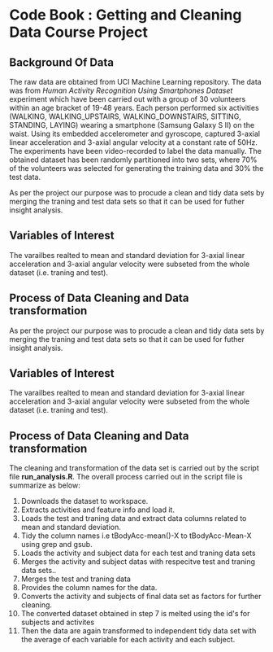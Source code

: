 # Code Book : Getting and Cleaning Data Course Project

## Background Of Data

The raw data are obtained from UCI Machine Learning repository. The data was from *Human Activity Recognition Using Smartphones Dataset* experiment which have been carried out with a group of 30 volunteers within an age bracket of 19-48 years. Each person performed six activities (WALKING, WALKING_UPSTAIRS, WALKING_DOWNSTAIRS, SITTING, STANDING, LAYING) wearing a smartphone (Samsung Galaxy S II) on the waist. Using its embedded accelerometer and gyroscope, captured 3-axial linear acceleration and 3-axial angular velocity at a constant rate of 50Hz. The experiments have been video-recorded to label the data manually. The obtained dataset has been randomly partitioned into two sets, where 70% of the volunteers was selected for generating the training data and 30% the test data.

As per the project our purpose was to procude a clean and tidy data sets by merging the traning and test data sets so that it can be used for futher insight analysis.

## Variables of Interest
The varailbes realted to mean and standard deviation for 3-axial linear acceleration and 3-axial angular velocity were subseted from the whole dataset (i.e. traning and test).

## Process of Data Cleaning and Data transformation
As per the project our purpose was to procude a clean and tidy data sets by merging the traning and test data sets so that it can be used for futher insight analysis.

## Variables of Interest
The varailbes realted to mean and standard deviation for 3-axial linear acceleration and 3-axial angular velocity were subseted from the whole dataset (i.e. traning and test).

## Process of Data Cleaning and Data transformation
The cleaning and transformation of the data set is carried out by the script file **run_analysis.R**. The overall process carried out in the script file is summarize as below:

1. Downloads the dataset to workspace.
2. Extracts activities and feature info and load it.
3. Loads the test and traning data and extract data columns related to mean and standard deviation.
4. Tidy the column names i.e tBodyAcc-mean()-X to tBodyAcc-Mean-X using grep and gsub.
5. Loads the activity and subject data for each test and traning data sets
6. Merges the activity and subject datas with respecitve test and traning data sets..
7. Merges the test and traning data 
8. Provides the column names for the data.
8. Converts the activity and subjects of final data set as factors for further cleaning.
9. The converted dataset obtained in step 7 is melted using the id's for subjects and activites
10. Then the data are again transformed to independent tidy data set with the average of each variable for each activity and each subject. 
